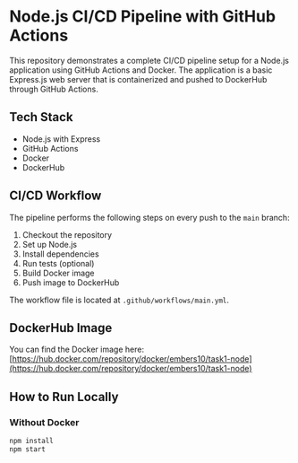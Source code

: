 # Node.js CI/CD Pipeline with GitHub Actions

This repository demonstrates a complete CI/CD pipeline setup for a Node.js application using GitHub Actions and Docker. The application is a basic Express.js web server that is containerized and pushed to DockerHub through GitHub Actions.

## Tech Stack

- Node.js with Express  
- GitHub Actions  
- Docker  
- DockerHub  

## CI/CD Workflow

The pipeline performs the following steps on every push to the `main` branch:

1. Checkout the repository
2. Set up Node.js
3. Install dependencies
4. Run tests (optional)
5. Build Docker image
6. Push image to DockerHub

The workflow file is located at `.github/workflows/main.yml`.

## DockerHub Image

You can find the Docker image here:  
[https://hub.docker.com/repository/docker/embers10/task1-node](https://hub.docker.com/repository/docker/embers10/task1-node)

## How to Run Locally

### Without Docker

```bash
npm install
npm start
